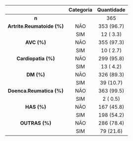 

|            &nbsp;            |  Categoria  |  Quantidade   |
|:----------------------------:|:-------:|:----------:|
|            **n**             |         |    365     |
|  **Artrite.Reumatoide (%)**  |   NÃO   | 353 (96.7) |
|                              |   SIM   | 12 ( 3.3)  |
|         **AVC (%)**          |   NÃO   | 355 (97.3) |
|                              |   SIM   | 10 ( 2.7)  |
|     **Cardiopatia (%)**      |   NÃO   | 299 (95.8) |
|                              |   SIM   | 13 ( 4.2)  |
|          **DM (%)**          |   NÃO   | 326 (89.3) |
|                              |   SIM   | 39 (10.7)  |
|   **Doenca.Reumatica (%)**   |   NÃO   | 363 (99.5) |
|                              |   SIM   |  2 ( 0.5)  |
|         **HAS (%)**          |   NÃO   | 167 (45.8) |
|                              |   SIM   | 198 (54.2) |
|        **OUTRAS (%)**        |   NÃO   | 286 (78.4) |
|                              |   SIM   | 79 (21.6)  |

